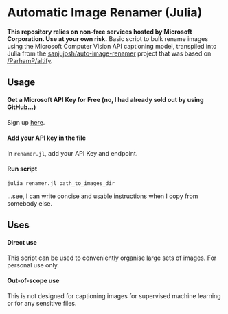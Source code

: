 # Automatic Image Renamer (Julia)
<b>This repository relies on non-free services hosted by Microsoft Corporation. Use at your own risk.</b>
Basic script to bulk rename images using the Microsoft Computer Vision API captioning model, transpiled into Julia from the [sanjujosh/auto-image-renamer](https://github.com/sanjujosh/auto-image-renamer/) project that was based on [/ParhamP/altify](https://github.com/ParhamP/altify). 

## Usage

#### Get a Microsoft API Key for Free (no, I had already sold out by using GitHub...)
Sign up [here](https://azure.microsoft.com/en-gb/products/cognitive-services/computer-vision/).

#### Add your API key in the file
In `renamer.jl`, add your API Key and endpoint.

#### Run script
```
julia renamer.jl path_to_images_dir
```

...see, I can write concise and usable instructions when I copy from somebody else.

## Uses

#### Direct use
This script can be used to conveniently organise large sets of images. For personal use only.

#### Out-of-scope use
This is not designed for captioning images for supervised machine learning or for any sensitive files.
